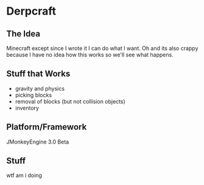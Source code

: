 Derpcraft
=========

The Idea
--------
Minecraft except since I wrote it I can do what I want. Oh and its also crappy because I have no idea how this works so we'll see what happens.

Stuff that Works
----------------
  * gravity and physics
  * picking blocks
  * removal of blocks (but not collision objects)
  * inventory

Platform/Framework
------------------
JMonkeyEngine 3.0 Beta

Stuff
-----
wtf am i doing
